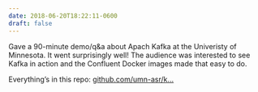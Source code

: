 ```yaml
---
date: 2018-06-20T18:22:11-0600
draft: false
---
```




Gave a 90-minute demo/q&a about Apach Kafka at the Univeristy of Minnesota. It went surprisingly well! The audience was interested to see Kafka in action and the Confluent Docker images made that easy to do.

Everything’s in this repo: [github.com/umn-asr/k…](https://github.com/umn-asr/kafka_brownbag)



